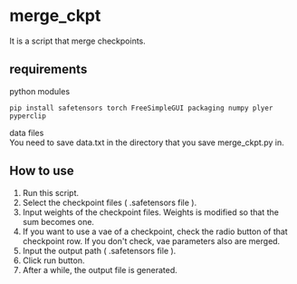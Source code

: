 # merge_ckpt
It is a script that merge checkpoints.
## requirements
python modules
```
pip install safetensors torch FreeSimpleGUI packaging numpy plyer pyperclip
```
data files  
You need to save data.txt in the directory that you save merge_ckpt.py in.
## How to use
1. Run this script.
2. Select the checkpoint files ( .safetensors file ).
3. Input weights of the checkpoint files. Weights is modified so that the sum becomes one.
4. If you want to use a vae of a checkpoint, check the radio button of that checkpoint row. If you don't check, vae parameters also are merged.
5. Input the output path ( .safetensors file ).
6. Click run button.
7. After a while, the output file is generated.
   
